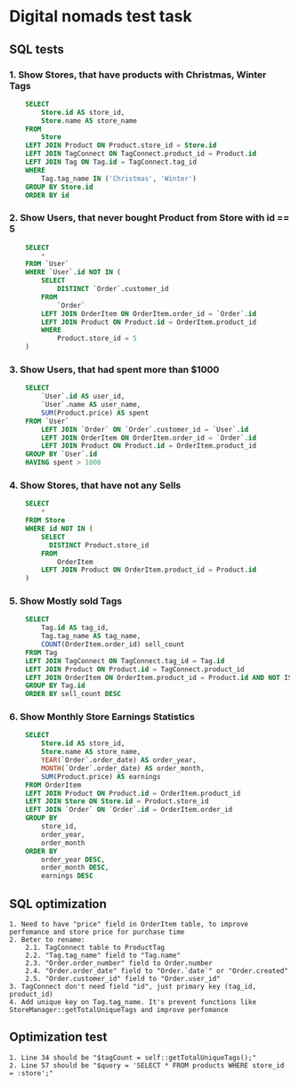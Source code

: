 # Digital nomads test task
## SQL tests
	
### 1\. Show Stores, that have products with Christmas, Winter Tags

```sql
	SELECT 
		Store.id AS store_id,
		Store.name AS store_name
	FROM 
		Store 
	LEFT JOIN Product ON Product.store_id = Store.id
	LEFT JOIN TagConnect ON TagConnect.product_id = Product.id
	LEFT JOIN Tag ON Tag.id = TagConnect.tag_id
	WHERE 
		Tag.tag_name IN ('Christmas', 'Winter')
	GROUP BY Store.id
	ORDER BY id
```
### 2\.  Show Users, that never bought Product from Store with id == 5

```sql
	SELECT 
		* 
	FROM `User`
	WHERE `User`.id NOT IN (
		SELECT 
			DISTINCT `Order`.customer_id
		FROM 
			`Order` 
		LEFT JOIN OrderItem ON OrderItem.order_id = `Order`.id
		LEFT JOIN Product ON Product.id = OrderItem.product_id 
		WHERE 
			Product.store_id = 5
	)
```
### 3\. Show Users, that had spent more than $1000

```sql
	SELECT 
		`User`.id AS user_id,
		`User`.name AS user_name,
		SUM(Product.price) AS spent
	FROM `User`
		LEFT JOIN `Order` ON `Order`.customer_id = `User`.id 
		LEFT JOIN OrderItem ON OrderItem.order_id = `Order`.id
		LEFT JOIN Product ON Product.id = OrderItem.product_id 
	GROUP BY `User`.id
	HAVING spent > 1000	
```
### 4\. Show Stores, that have not any Sells

```sql
	SELECT 
		*
	FROM Store 
	WHERE id NOT IN (
		SELECT 
		  DISTINCT Product.store_id  
		FROM
			OrderItem 
		LEFT JOIN Product ON OrderItem.product_id = Product.id
	)
```
### 5\. Show Mostly sold Tags

```sql
	SELECT 
		Tag.id AS tag_id,
		Tag.tag_name AS tag_name,
		COUNT(OrderItem.order_id) sell_count
	FROM Tag 
	LEFT JOIN TagConnect ON TagConnect.tag_id = Tag.id
	LEFT JOIN Product ON Product.id = TagConnect.product_id
	LEFT JOIN OrderItem ON OrderItem.product_id = Product.id AND NOT ISNULL(OrderItem.product_id)
	GROUP BY Tag.id
	ORDER BY sell_count DESC
```
### 6\. Show Monthly Store Earnings Statistics 

```sql
	SELECT 
		Store.id AS store_id,
		Store.name AS store_name,
		YEAR(`Order`.order_date) AS order_year,
		MONTH(`Order`.order_date) AS order_month,
		SUM(Product.price) AS earnings
	FROM OrderItem 
	LEFT JOIN Product ON Product.id = OrderItem.product_id
	LEFT JOIN Store ON Store.id = Product.store_id
	LEFT JOIN `Order` ON `Order`.id = OrderItem.order_id
	GROUP BY 
		store_id,
		order_year,
		order_month
	ORDER BY 
		order_year DESC, 
		order_month DESC, 
		earnings DESC
```

## SQL optimization
	1. Need to have "price" field in OrderItem table, to improve perfomance and store price for purchase time
	2. Beter to rename:
		2.1. TagConnect table to ProductTag
		2.2. "Tag.tag_name" field to "Tag.name"
		2.3. "Order.order_number" field to Order.number
		2.4. "Order.order_date" field to "Order.`date`" or "Order.created"
		2.5. "Order.customer_id" field to "Order.user_id"
	3. TagConnect don't need field "id", just primary key (tag_id, product_id)
	4. Add unique key on Tag.tag_name. It's prevent functions like StoreManager::getTotalUniqueTags and improve perfomance	
	
## Optimization test
	1. Line 34 should be "$tagCount = self::getTotalUniqueTags();"
	2. Line 57 should be "$query = 'SELECT * FROM products WHERE store_id = :store';"
